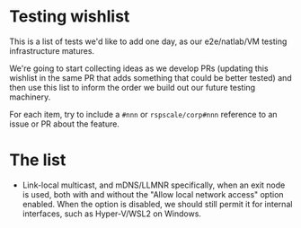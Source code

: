 # Testing wishlist

This is a list of tests we'd like to add one day, as our e2e/natlab/VM
testing infrastructure matures.

We're going to start collecting ideas as we develop PRs (updating this
wishlist in the same PR that adds something that could be better
tested) and then use this list to inform the order we build out our
future testing machinery.

For each item, try to include a `#nnn` or `rspscale/corp#nnn`
reference to an issue or PR about the feature.

# The list

- Link-local multicast, and mDNS/LLMNR specifically, when an exit node is used,
  both with and without the "Allow local network access" option enabled.
  When the option is disabled, we should still permit it for internal interfaces,
  such as Hyper-V/WSL2 on Windows.

